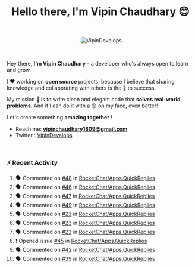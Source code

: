 <!--### Hi 👋 Vipin Chaudhary here!-->
<h1 align="center">Hello there, I'm Vipin Chaudhary 😊</h1>
	
<br />
<div align="center">
<p>&nbsp;<img align="center" src="https://github-readme-stats.vercel.app/api/?username=VipinDevelops&show_icons=true&title_color=C9D1D9&icon_color=58A6FF&border_color=30363D&text_color=C9D1D9&bg_color=0d1117" alt="VipinDevelops" /></p>
</div>


<br />

Hey there, **I'm Vipin Chaudhary** - a  developer who's always open to learn and grow. 


I ❤️ working on **open source** projects, because I believe that sharing knowledge and collaborating with others is the 🔑 to success.

My mission 🚀 is to write clean and elegant code that **solves real-world problems**. And if I can do it with a 😊 on my face, even better!

 Let's create something **amazing together** ! 
 
 - Reach me: **vipinchaudhary1809@gmail.com**
 - Twitter : [VipinDevelops](https://twitter.com/VipinDevelops)
<br />


### :zap: Recent Activity

<!--START_SECTION:activity-->
1. 🗣 Commented on [#48](https://github.com/RocketChat/Apps.QuickReplies/pull/48#issuecomment-2692761695) in [RocketChat/Apps.QuickReplies](https://github.com/RocketChat/Apps.QuickReplies)
2. 🗣 Commented on [#46](https://github.com/RocketChat/Apps.QuickReplies/issues/46#issuecomment-2692761497) in [RocketChat/Apps.QuickReplies](https://github.com/RocketChat/Apps.QuickReplies)
3. 🗣 Commented on [#47](https://github.com/RocketChat/Apps.QuickReplies/issues/47#issuecomment-2692761249) in [RocketChat/Apps.QuickReplies](https://github.com/RocketChat/Apps.QuickReplies)
4. 🗣 Commented on [#49](https://github.com/RocketChat/Apps.QuickReplies/issues/49#issuecomment-2692760822) in [RocketChat/Apps.QuickReplies](https://github.com/RocketChat/Apps.QuickReplies)
5. 🗣 Commented on [#23](https://github.com/RocketChat/Apps.QuickReplies/pull/23#issuecomment-2689770821) in [RocketChat/Apps.QuickReplies](https://github.com/RocketChat/Apps.QuickReplies)
6. 🗣 Commented on [#23](https://github.com/RocketChat/Apps.QuickReplies/pull/23#issuecomment-2689770174) in [RocketChat/Apps.QuickReplies](https://github.com/RocketChat/Apps.QuickReplies)
7. 🗣 Commented on [#23](https://github.com/RocketChat/Apps.QuickReplies/pull/23#issuecomment-2689769567) in [RocketChat/Apps.QuickReplies](https://github.com/RocketChat/Apps.QuickReplies)
8. ❗ Opened issue [#45](https://github.com/RocketChat/Apps.QuickReplies/issues/45) in [RocketChat/Apps.QuickReplies](https://github.com/RocketChat/Apps.QuickReplies)
9. 🗣 Commented on [#42](https://github.com/RocketChat/Apps.QuickReplies/issues/42#issuecomment-2685800063) in [RocketChat/Apps.QuickReplies](https://github.com/RocketChat/Apps.QuickReplies)
10. 🗣 Commented on [#39](https://github.com/RocketChat/Apps.QuickReplies/pull/39#issuecomment-2683291208) in [RocketChat/Apps.QuickReplies](https://github.com/RocketChat/Apps.QuickReplies)
<!--END_SECTION:activity-->

  
